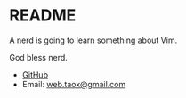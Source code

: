 # README

A nerd is going to learn something about Vim.

God bless nerd.

* [GitHub](https://github.com/Tao-Quixote)
* Email: <web.taox@gmail.com>
